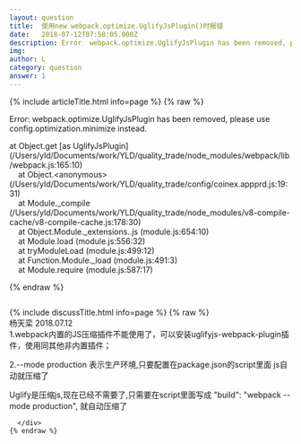 ```yaml
---
layout: question
title:  使用new webpack.optimize.UglifyJsPlugin()时报错
date:   2018-07-12T07:58:05.000Z
description: Error  webpack.optimize.UglifyJsPlugin has been removed, please use config.optim...
img: 
author: L
category: question
answer: 1
---
```

<div class="article-root">
  <div class="article">
    {% include articleTitle.html info=page %}
    {% raw %}
    <div class="article-content"><p>Error: webpack.optimize.UglifyJsPlugin has been removed, please use config.optimization.minimize instead.</p>

<p>at Object.get [as UglifyJsPlugin] (/Users/yld/Documents/work/YLD/quality_trade/node_modules/webpack/lib/webpack.js:165:10)<br />
&nbsp; &nbsp; at Object.&lt;anonymous&gt; (/Users/yld/Documents/work/YLD/quality_trade/config/coinex.appprd.js:19:31)<br />
&nbsp; &nbsp; at Module._compile (/Users/yld/Documents/work/YLD/quality_trade/node_modules/v8-compile-cache/v8-compile-cache.js:178:30)<br />
&nbsp; &nbsp; at Object.Module._extensions..js (module.js:654:10)<br />
&nbsp; &nbsp; at Module.load (module.js:556:32)<br />
&nbsp; &nbsp; at tryModuleLoad (module.js:499:12)<br />
&nbsp; &nbsp; at Function.Module._load (module.js:491:3)<br />
&nbsp; &nbsp; at Module.require (module.js:587:17)</p>
</div>
    {% endraw %}
  </div>
  <p style="height: 0;width:0;overflow: hidden;"> 第70篇《使用new webpack.optimize.UglifyJsPlugin()时报错》来自Winter(https://github.com/aiyld/aiyld.github.io)的站点</p>
  <div class="discuss-wrapper">
    {% include discussTitle.html info=page %}
    {% raw %}
    <div class="discuss-item">
        <div class="discuss-parent">
          <div class="discuss-meta">
            <span class="discuss-user">杨天栾</span>
            <span class="discuss-time">2018.07.12</span>
          </div>
          <div class="discuss-comment">1.webpack内置的JS压缩插件不能使用了，可以安装uglifyjs-webpack-plugin插件，使用同其他非内置插件；

2.--mode production 表示生产环境,只要配置在package.json的script里面 js自动就压缩了


Uglify是压缩js,现在已经不需要了,只需要在script里面写成
"build": "webpack --mode production", 就自动压缩了</div>
        </div>
        
      </div>
    {% endraw %}
  </div>
<div>
